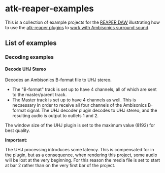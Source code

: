 # atk-reaper-examples

This is a collection of example projects for the [REAPER DAW](http://reaper.fm) illustrating how to use the [atk-reaper plugins](http://www.ambisonictoolkit.net/documentation/reaper/) to [work with Ambisonics surround sound](http://www.ambisonictoolkit.net/documentation/workflow/).

## List of examples

### Decoding examples

#### Decode UHJ Stereo

Decodes an Ambisonics B-format file to UHJ stereo.

* The "B-format" track is set up to have 4 channels, all of which are sent to the master/parent track.
* The Master track is set up to have 4 channels as well. This is necsessary in order to receive all four channels of the Ambisonics B-format signal. The UHJ decoder plugin decodes to UHJ stereo, and the resulting audio is output to outlets 1 and 2.

The window size of the UHJ plugin is set to the maximum value (8192) for best quality.

**Important:**

The UHJ processing introduces some latency. This is compensated for in the plugin, but as a consequence, when rendering this project, some audio will be lost at the very beginning. For this reason the media file is set to start at bar 2 rather than on the very first bar of the project.
